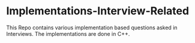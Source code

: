 # Implementations-Interview-Related
This Repo contains various implementation based questions asked in Interviews. The implementations are done in C++.
